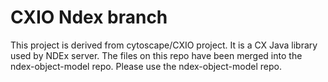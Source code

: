 # CXIO Ndex branch
This project is derived from cytoscape/CXIO project. It is a CX Java library used by NDEx server. The files on this repo have been merged into the ndex-object-model repo. Please use the ndex-object-model repo.
